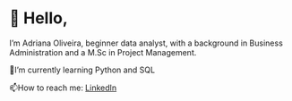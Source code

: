 # 👋 Hello,
 
I’m Adriana Oliveira, beginner data analyst, with a background in Business Administration and a M.Sc in Project Management.

🌱I’m currently learning Python and SQL

📫How to reach me: [LinkedIn](https://www.linkedin.com/in/adriana-0liveira/)

<!--
**Adriana0liveira/Adriana0liveira** is a ✨ _special_ ✨ repository because its `README.md` (this file) appears on your GitHub profile.

Here are some ideas to get you started:

- 🔭 I’m currently working on ...
- 🌱 I’m currently learning ...
- 👯 I’m looking to collaborate on ...
- 🤔 I’m looking for help with ...
- 💬 Ask me about ...
- 📫 How to reach me: ...
- 😄 Pronouns: ...
- ⚡ Fun fact: ...
-->
